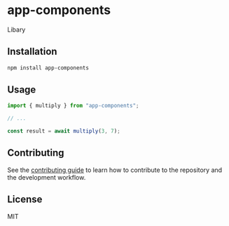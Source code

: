 # app-components

Libary

## Installation

```sh
npm install app-components
```

## Usage

```js
import { multiply } from "app-components";

// ...

const result = await multiply(3, 7);
```

## Contributing

See the [contributing guide](CONTRIBUTING.md) to learn how to contribute to the repository and the development workflow.

## License

MIT
